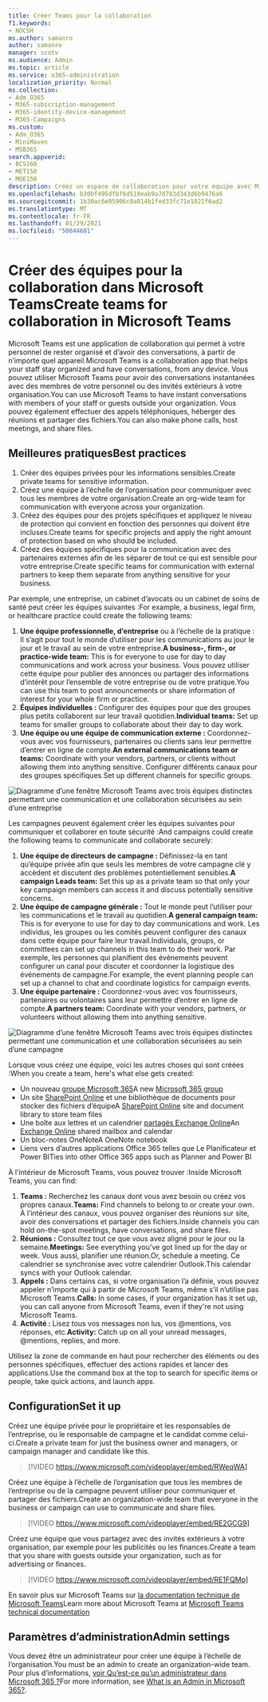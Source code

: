 ```yaml
---
title: Créer Teams pour la collaboration
f1.keywords:
- NOCSH
ms.author: samanro
author: samanro
manager: scotv
ms.audience: Admin
ms.topic: article
ms.service: o365-administration
localization_priority: Normal
ms.collection:
- Adm_O365
- M365-subscription-management
- M365-identity-device-management
- M365-Campaigns
ms.custom:
- Adm_O365
- MiniMaven
- MSB365
search.appverid:
- BCS160
- MET150
- MOE150
description: Créez un espace de collaboration pour votre équipe avec Microsoft Teams.
ms.openlocfilehash: b30bf495dfbf6d510eab9a7d783d343d6b9476a6
ms.sourcegitcommit: 1b30ac6e05906c8a014b1fed33fc71e1821f6ad2
ms.translationtype: MT
ms.contentlocale: fr-FR
ms.lasthandoff: 01/29/2021
ms.locfileid: "50044681"
---
```

# <a name="create-teams-for-collaboration-in-microsoft-teams"></a><span data-ttu-id="b45f9-103">Créer des équipes pour la collaboration dans Microsoft Teams</span><span class="sxs-lookup"><span data-stu-id="b45f9-103">Create teams for collaboration in Microsoft Teams</span></span>

<span data-ttu-id="b45f9-104">Microsoft Teams est une application de collaboration qui permet à votre personnel de rester organisé et d’avoir des conversations, à partir de n’importe quel appareil.</span><span class="sxs-lookup"><span data-stu-id="b45f9-104">Microsoft Teams is a collaboration app that helps your staff stay organized and have conversations, from any device.</span></span> <span data-ttu-id="b45f9-105">Vous pouvez utiliser Microsoft Teams pour avoir des conversations instantanées avec des membres de votre personnel ou des invités extérieurs à votre organisation.</span><span class="sxs-lookup"><span data-stu-id="b45f9-105">You can use Microsoft Teams to have instant conversations with members of your staff or guests outside your organization.</span></span> <span data-ttu-id="b45f9-106">Vous pouvez également effectuer des appels téléphoniques, héberger des réunions et partager des fichiers.</span><span class="sxs-lookup"><span data-stu-id="b45f9-106">You can also make phone calls, host meetings, and share files.</span></span>

## <a name="best-practices"></a><span data-ttu-id="b45f9-107">Meilleures pratiques</span><span class="sxs-lookup"><span data-stu-id="b45f9-107">Best practices</span></span>

1. <span data-ttu-id="b45f9-108">Créer des équipes privées pour les informations sensibles.</span><span class="sxs-lookup"><span data-stu-id="b45f9-108">Create private teams for sensitive information.</span></span>
1. <span data-ttu-id="b45f9-109">Créez une équipe à l’échelle de l’organisation pour communiquer avec tous les membres de votre organisation.</span><span class="sxs-lookup"><span data-stu-id="b45f9-109">Create an org-wide team for communication with everyone across your organization.</span></span>
1. <span data-ttu-id="b45f9-110">Créez des équipes pour des projets spécifiques et appliquez le niveau de protection qui convient en fonction des personnes qui doivent être incluses.</span><span class="sxs-lookup"><span data-stu-id="b45f9-110">Create teams for specific projects and apply the right amount of protection based on who should be included.</span></span>
1. <span data-ttu-id="b45f9-111">Créez des équipes spécifiques pour la communication avec des partenaires externes afin de les séparer de tout ce qui est sensible pour votre entreprise.</span><span class="sxs-lookup"><span data-stu-id="b45f9-111">Create specific teams for communication with external partners to keep them separate from anything sensitive for your business.</span></span>

<span data-ttu-id="b45f9-112">Par exemple, une entreprise, un cabinet d’avocats ou un cabinet de soins de santé peut créer les équipes suivantes :</span><span class="sxs-lookup"><span data-stu-id="b45f9-112">For example, a business, legal firm, or healthcare practice could create the following teams:</span></span>

1. <span data-ttu-id="b45f9-113">**Une équipe professionnelle, d’entreprise** ou à l’échelle de la pratique : Il s’agit pour tout le monde d’utiliser pour les communications au jour le jour et le travail au sein de votre entreprise.</span><span class="sxs-lookup"><span data-stu-id="b45f9-113">**A business-, firm-, or practice-wide team:** This is for everyone to use for day to day communications and work across your business.</span></span> <span data-ttu-id="b45f9-114">Vous pouvez utiliser cette équipe pour publier des annonces ou partager des informations d’intérêt pour l’ensemble de votre entreprise ou de votre pratique.</span><span class="sxs-lookup"><span data-stu-id="b45f9-114">You can use this team to post announcements or share information of interest for your whole firm or practice.</span></span>
1. <span data-ttu-id="b45f9-115">**Équipes individuelles :** Configurer des équipes pour que des groupes plus petits collaborent sur leur travail quotidien.</span><span class="sxs-lookup"><span data-stu-id="b45f9-115">**Individual teams:** Set up teams for smaller groups to collaborate about their day to day work.</span></span>
1. <span data-ttu-id="b45f9-116">**Une équipe ou une équipe de communication externe :** Coordonnez-vous avec vos fournisseurs, partenaires ou clients sans leur permettre d’entrer en ligne de compte.</span><span class="sxs-lookup"><span data-stu-id="b45f9-116">**An external communications team or teams:** Coordinate with your vendors, partners, or clients without allowing them into anything sensitive.</span></span> <span data-ttu-id="b45f9-117">Configurer différents canaux pour des groupes spécifiques.</span><span class="sxs-lookup"><span data-stu-id="b45f9-117">Set up different channels for specific groups.</span></span>

![Diagramme d’une fenêtre Microsoft Teams avec trois équipes distinctes permettant une communication et une collaboration sécurisées au sein d’une entreprise](../media/m365-democracy-teams-business-collab.png)

<span data-ttu-id="b45f9-119">Les campagnes peuvent également créer les équipes suivantes pour communiquer et collaborer en toute sécurité :</span><span class="sxs-lookup"><span data-stu-id="b45f9-119">And campaigns could create the following teams to communicate and collaborate securely:</span></span>

1. <span data-ttu-id="b45f9-120">**Une équipe de directeurs de campagne :** Définissez-la en tant qu’équipe privée afin que seuls les membres de votre campagne clé y accèdent et discutent des problèmes potentiellement sensibles.</span><span class="sxs-lookup"><span data-stu-id="b45f9-120">**A campaign Leads team:** Set this up as a private team so that only your key campaign members can access it and discuss potentially sensitive concerns.</span></span>
2. <span data-ttu-id="b45f9-121">**Une équipe de campagne générale :** Tout le monde peut l’utiliser pour les communications et le travail au quotidien.</span><span class="sxs-lookup"><span data-stu-id="b45f9-121">**A general campaign team:** This is for everyone to use for day to day communications and work.</span></span> <span data-ttu-id="b45f9-122">Les individus, les groupes ou les comités peuvent configurer des canaux dans cette équipe pour faire leur travail.</span><span class="sxs-lookup"><span data-stu-id="b45f9-122">Individuals, groups, or committees can set up channels in this team to do their work.</span></span> <span data-ttu-id="b45f9-123">Par exemple, les personnes qui planifient des événements peuvent configurer un canal pour discuter et coordonner la logistique des événements de campagne.</span><span class="sxs-lookup"><span data-stu-id="b45f9-123">For example, the event planning people can set up a channel to chat and coordinate logistics for campaign events.</span></span>
3. <span data-ttu-id="b45f9-124">**Une équipe partenaire :** Coordonnez-vous avec vos fournisseurs, partenaires ou volontaires sans leur permettre d’entrer en ligne de compte.</span><span class="sxs-lookup"><span data-stu-id="b45f9-124">**A partners team:** Coordinate with your vendors, partners, or volunteers without allowing them into anything sensitive.</span></span>

![Diagramme d’une fenêtre Microsoft Teams avec trois équipes distinctes permettant une communication et une collaboration sécurisées au sein d’une campagne](../media/m365-democracy-teams-collab.png)

<span data-ttu-id="b45f9-126">Lorsque vous créez une équipe, voici les autres choses qui sont créées :</span><span class="sxs-lookup"><span data-stu-id="b45f9-126">When you create a team, here's what else gets created:</span></span>

- <span data-ttu-id="b45f9-127">Un nouveau [groupe Microsoft 365](https://docs.microsoft.com/MicrosoftTeams/office-365-groups)</span><span class="sxs-lookup"><span data-stu-id="b45f9-127">A new [Microsoft 365 group](https://docs.microsoft.com/MicrosoftTeams/office-365-groups)</span></span>
- <span data-ttu-id="b45f9-128">Un site [SharePoint Online](https://docs.microsoft.com/MicrosoftTeams/sharepoint-onedrive-interact) et une bibliothèque de documents pour stocker des fichiers d’équipe</span><span class="sxs-lookup"><span data-stu-id="b45f9-128">A [SharePoint Online](https://docs.microsoft.com/MicrosoftTeams/sharepoint-onedrive-interact) site and document library to store team files</span></span>
- <span data-ttu-id="b45f9-129">Une boîte aux lettres et un calendrier [partagés Exchange Online](https://docs.microsoft.com/MicrosoftTeams/exchange-teams-interact)</span><span class="sxs-lookup"><span data-stu-id="b45f9-129">An [Exchange Online](https://docs.microsoft.com/MicrosoftTeams/exchange-teams-interact) shared mailbox and calendar</span></span>
- <span data-ttu-id="b45f9-130">Un bloc-notes OneNote</span><span class="sxs-lookup"><span data-stu-id="b45f9-130">A OneNote notebook</span></span>
- <span data-ttu-id="b45f9-131">Liens vers d’autres applications Office 365 telles que Le Planificateur et Power BI</span><span class="sxs-lookup"><span data-stu-id="b45f9-131">Ties into other Office 365 apps such as Planner and Power BI</span></span>

<span data-ttu-id="b45f9-132">À l’intérieur de Microsoft Teams, vous pouvez trouver :</span><span class="sxs-lookup"><span data-stu-id="b45f9-132">Inside Microsoft Teams, you can find:</span></span>

1. <span data-ttu-id="b45f9-133">**Teams :** Recherchez les canaux dont vous avez besoin ou créez vos propres canaux.</span><span class="sxs-lookup"><span data-stu-id="b45f9-133">**Teams:** Find channels to belong to or create your own.</span></span> <span data-ttu-id="b45f9-134">À l’intérieur des canaux, vous pouvez organiser des réunions sur site, avoir des conversations et partager des fichiers.</span><span class="sxs-lookup"><span data-stu-id="b45f9-134">Inside channels you can hold on-the-spot meetings, have conversations, and share files.</span></span>
2. <span data-ttu-id="b45f9-135">**Réunions :** Consultez tout ce que vous avez aligné pour le jour ou la semaine.</span><span class="sxs-lookup"><span data-stu-id="b45f9-135">**Meetings:** See everything you've got lined up for the day or week.</span></span> <span data-ttu-id="b45f9-136">Vous aussi, planifier une réunion.</span><span class="sxs-lookup"><span data-stu-id="b45f9-136">Or, schedule a meeting.</span></span> <span data-ttu-id="b45f9-137">Ce calendrier se synchronise avec votre calendrier Outlook.</span><span class="sxs-lookup"><span data-stu-id="b45f9-137">This calendar syncs with your Outlook calendar.</span></span>
3. <span data-ttu-id="b45f9-138">**Appels :** Dans certains cas, si votre organisation l’a définie, vous pouvez appeler n’importe qui à partir de Microsoft Teams, même s’il n’utilise pas Microsoft Teams.</span><span class="sxs-lookup"><span data-stu-id="b45f9-138">**Calls:** In some cases, if your organization has it set up, you can call anyone from Microsoft Teams, even if they're not using Microsoft Teams.</span></span>
4. <span data-ttu-id="b45f9-139">**Activité :** Lisez tous vos messages non lus, vos @mentions, vos réponses, etc.</span><span class="sxs-lookup"><span data-stu-id="b45f9-139">**Activity:** Catch up on all your unread messages, @mentions, replies, and more.</span></span>

<span data-ttu-id="b45f9-140">Utilisez la zone de commande en haut pour rechercher des éléments ou des personnes spécifiques, effectuer des actions rapides et lancer des applications.</span><span class="sxs-lookup"><span data-stu-id="b45f9-140">Use the command box at the top to search for specific items or people, take quick actions, and launch apps.</span></span>

## <a name="set-it-up"></a><span data-ttu-id="b45f9-141">Configuration</span><span class="sxs-lookup"><span data-stu-id="b45f9-141">Set it up</span></span>

<span data-ttu-id="b45f9-142">Créez une équipe privée pour le propriétaire et les responsables de l’entreprise, ou le responsable de campagne et le candidat comme celui-ci.</span><span class="sxs-lookup"><span data-stu-id="b45f9-142">Create a private team for just the business owner and managers, or campaign manager and candidate like this.</span></span>

> [!VIDEO https://www.microsoft.com/videoplayer/embed/RWeqWA]

<span data-ttu-id="b45f9-143">Créez une équipe à l’échelle de l’organisation que tous les membres de l’entreprise ou de la campagne peuvent utiliser pour communiquer et partager des fichiers.</span><span class="sxs-lookup"><span data-stu-id="b45f9-143">Create an organization-wide team that everyone in the business or campaign can use to communicate and share files.</span></span>

> [!VIDEO https://www.microsoft.com/videoplayer/embed/RE2GCG9]

<span data-ttu-id="b45f9-144">Créez une équipe que vous partagez avec des invités extérieurs à votre organisation, par exemple pour les publicités ou les finances.</span><span class="sxs-lookup"><span data-stu-id="b45f9-144">Create a team that you share with guests outside your organization, such as for advertising or finances.</span></span>

> [!VIDEO https://www.microsoft.com/videoplayer/embed/RE1FQMp]

<span data-ttu-id="b45f9-145">En savoir plus sur Microsoft Teams sur [la documentation technique de Microsoft Teams](https://docs.microsoft.com/microsoftteams/microsoft-teams)</span><span class="sxs-lookup"><span data-stu-id="b45f9-145">Learn more about Microsoft Teams at [Microsoft Teams technical documentation](https://docs.microsoft.com/microsoftteams/microsoft-teams)</span></span>

## <a name="admin-settings"></a><span data-ttu-id="b45f9-146">Paramètres d’administration</span><span class="sxs-lookup"><span data-stu-id="b45f9-146">Admin settings</span></span>

<span data-ttu-id="b45f9-147">Vous devez être un administrateur pour créer une équipe à l’échelle de l’organisation.</span><span class="sxs-lookup"><span data-stu-id="b45f9-147">You must be an admin to create an organization-wide team.</span></span> <span data-ttu-id="b45f9-148">Pour plus d’informations, [voir Qu’est-ce qu’un administrateur dans Microsoft 365 ?](https://support.office.com/article/what-is-an-admin-e123627e-4892-4461-b9aa-1b6d57a5cfa4?ui=en-US&rs=en-US&ad=US)</span><span class="sxs-lookup"><span data-stu-id="b45f9-148">For more information, see [What is an Admin in Microsoft 365?](https://support.office.com/article/what-is-an-admin-e123627e-4892-4461-b9aa-1b6d57a5cfa4?ui=en-US&rs=en-US&ad=US).</span></span>
